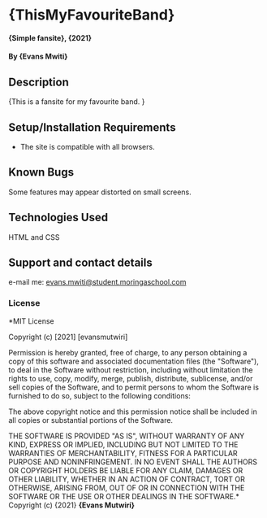# {ThisMyFavouriteBand}
#### {Simple fansite}, {2021}
#### By **{Evans Mwiti}**
## Description
{This is a fansite for my favourite band. }
## Setup/Installation Requirements
* The site is compatible with all browsers.
## Known Bugs
Some features may appear distorted on small screens.
## Technologies Used
HTML and CSS
## Support and contact details
e-mail me: evans.mwiti@student.moringaschool.com
### License
*MIT License

Copyright (c) [2021] [evansmutwiri]

Permission is hereby granted, free of charge, to any person obtaining a copy
of this software and associated documentation files (the "Software"), to deal
in the Software without restriction, including without limitation the rights
to use, copy, modify, merge, publish, distribute, sublicense, and/or sell
copies of the Software, and to permit persons to whom the Software is
furnished to do so, subject to the following conditions:

The above copyright notice and this permission notice shall be included in all
copies or substantial portions of the Software.

THE SOFTWARE IS PROVIDED "AS IS", WITHOUT WARRANTY OF ANY KIND, EXPRESS OR
IMPLIED, INCLUDING BUT NOT LIMITED TO THE WARRANTIES OF MERCHANTABILITY,
FITNESS FOR A PARTICULAR PURPOSE AND NONINFRINGEMENT. IN NO EVENT SHALL THE
AUTHORS OR COPYRIGHT HOLDERS BE LIABLE FOR ANY CLAIM, DAMAGES OR OTHER
LIABILITY, WHETHER IN AN ACTION OF CONTRACT, TORT OR OTHERWISE, ARISING FROM,
OUT OF OR IN CONNECTION WITH THE SOFTWARE OR THE USE OR OTHER DEALINGS IN THE
SOFTWARE.*
Copyright (c) {2021} **{Evans Mutwiri}**